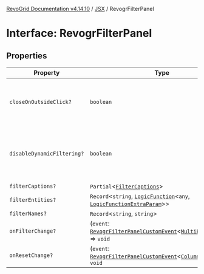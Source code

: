 [RevoGrid Documentation v4.14.10](README.md) / [JSX](Namespace.JSX.md) / RevogrFilterPanel

# Interface: RevogrFilterPanel

## Properties

| Property | Type | Description | Defined in |
| ------ | ------ | ------ | ------ |
| `closeOnOutsideClick?` | `boolean` | If true, closes the filter panel when clicking outside | [src/components.d.ts:1848](https://github.com/revolist/revogrid/blob/f8d663f4e4ad146b94baf570f65efe48aaaeae09/src/components.d.ts#L1848) |
| `disableDynamicFiltering?` | `boolean` | Disables dynamic filtering. A way to apply filters on Save only | [src/components.d.ts:1852](https://github.com/revolist/revogrid/blob/f8d663f4e4ad146b94baf570f65efe48aaaeae09/src/components.d.ts#L1852) |
| `filterCaptions?` | `Partial`\<[`FilterCaptions`](Interface.FilterCaptions.md)\> | - | [src/components.d.ts:1853](https://github.com/revolist/revogrid/blob/f8d663f4e4ad146b94baf570f65efe48aaaeae09/src/components.d.ts#L1853) |
| `filterEntities?` | `Record`\<`string`, [`LogicFunction`](Interface.LogicFunction.md)\<`any`, [`LogicFunctionExtraParam`](TypeAlias.LogicFunctionExtraParam.md)\>\> | - | [src/components.d.ts:1854](https://github.com/revolist/revogrid/blob/f8d663f4e4ad146b94baf570f65efe48aaaeae09/src/components.d.ts#L1854) |
| `filterNames?` | `Record`\<`string`, `string`\> | - | [src/components.d.ts:1855](https://github.com/revolist/revogrid/blob/f8d663f4e4ad146b94baf570f65efe48aaaeae09/src/components.d.ts#L1855) |
| `onFilterChange?` | (`event`: [`RevogrFilterPanelCustomEvent`](Interface.RevogrFilterPanelCustomEvent.md)\<[`MultiFilterItem`](Interface.MultiFilterItem.md)\>) => `void` | - | [src/components.d.ts:1856](https://github.com/revolist/revogrid/blob/f8d663f4e4ad146b94baf570f65efe48aaaeae09/src/components.d.ts#L1856) |
| `onResetChange?` | (`event`: [`RevogrFilterPanelCustomEvent`](Interface.RevogrFilterPanelCustomEvent.md)\<[`ColumnProp`](TypeAlias.ColumnProp.md)\>) => `void` | - | [src/components.d.ts:1857](https://github.com/revolist/revogrid/blob/f8d663f4e4ad146b94baf570f65efe48aaaeae09/src/components.d.ts#L1857) |
